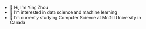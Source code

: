 - 👋 Hi, I’m Ying Zhou
- 👀 I’m interested in data science and machine learning
- 🌱 I’m currently studying Computer Science at McGill University in Canada

<!---
yinggzz/yinggzz is a ✨ special ✨ repository because its `README.md` (this file) appears on your GitHub profile.
You can click the Preview link to take a look at your changes.
--->
